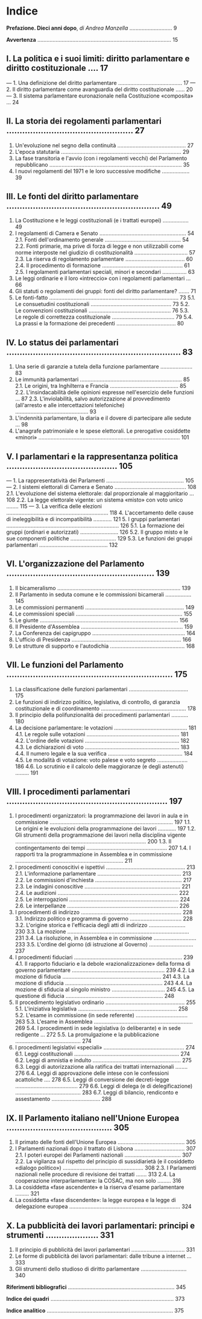 # Indice

**Prefazione. Dieci anni dopo**, *di Andrea Manzella* ............................ 9

**Avvertenza** ........................................................................................ 15

## I. La politica e i suoi limiti: diritto parlamentare e diritto costituzionale .... 17
— 1. Una definizione del diritto parlamentare .......................................... 17
— 2. Il diritto parlamentare come avanguardia del diritto costituzionale ...... 20
— 3. Il sistema parlamentare euronazionale nella Costituzione «composita» ... 24

## II. La storia dei regolamenti parlamentari ................................................ 27
1. Un'evoluzione nel segno della continuità ............................................. 27
2. L'epoca statutaria ............................................................................... 29
3. La fase transitoria e l'avvio (con i regolamenti vecchi) del Parlamento
   repubblicano ....................................................................................... 35
4. I nuovi regolamenti del 1971 e le loro successive modifiche .................. 39

## III. Le fonti del diritto parlamentare .......................................................... 49
1. La Costituzione e le leggi costituzionali (e i trattati europei) ................. 49
2. I regolamenti di Camera e Senato ......................................................... 54
   2.1. Fonti dell'ordinamento generale .................................................. 54
   2.2. Fonti primarie, ma prive di forza di legge e non utilizzabili come norme
        interposte nel giudizio di costituzionalità ................................... 57
   2.3. La riserva di regolamento parlamentare ....................................... 60
   2.4. Il procedimento di formazione ..................................................... 61
   2.5. I regolamenti parlamentari speciali, minori e secondari ................ 63
3. Le leggi ordinarie e il loro «intreccio» con i regolamenti parlamentari ... 66
4. Gli statuti o regolamenti dei gruppi: fonti del diritto parlamentare? ....... 71
5. Le fonti-fatto ..................................................................................... 73
   5.1. Le consuetudini costituzionali ..................................................... 73
   5.2. Le convenzioni costituzionali ...................................................... 76
   5.3. Le regole di correttezza costituzionale ......................................... 79
   5.4. La prassi e la formazione dei precedenti ....................................... 80

## IV. Lo status dei parlamentari .................................................................. 83
1. Una serie di garanzie a tutela della funzione parlamentare ..................... 83
2. Le immunità parlamentari ................................................................... 85
   2.1. Le origini, tra Inghilterra e Francia ............................................. 85
   2.2. L'insindacabilità delle opinioni espresse nell'esercizio delle funzioni ... 87
   2.3. L'inviolabilità, salvo autorizzazione al provvedimento (all'arresto
        e alle intercettazioni telefoniche) ................................................ 93
3. L'indennità parlamentare, la diaria e il dovere di partecipare alle sedute ... 98
4. L'anagrafe patrimoniale e le spese elettorali. Le prerogative cosiddette
   «minori» ............................................................................................. 101

## V. I parlamentari e la rappresentanza politica .......................................... 105
— 1. La rappresentatività dei Parlamenti ................................................... 105
— 2. I sistemi elettorali di Camera e Senato ............................................... 108
   2.1. L'evoluzione del sistema elettorale: dal proporzionale al maggioritario ... 108
   2.2. La legge elettorale vigente: un sistema «misto» con voto unico ........ 115
— 3. La verifica delle elezioni ................................................................... 118
4. L'accertamento delle cause di ineleggibilità e di incompatibilità ............ 121
5. I gruppi parlamentari .......................................................................... 126
   5.1. La formazione dei gruppi (ordinari e autorizzati) ......................... 126
   5.2. Il gruppo misto e le sue componenti politiche .............................. 129
   5.3. Le funzioni dei gruppi parlamentari ............................................. 132

## VI. L'organizzazione del Parlamento ........................................................ 139
1. Il bicameralismo ................................................................................. 139
2. Il Parlamento in seduta comune e le commissioni bicamerali ................. 145
3. Le commissioni permanenti ................................................................. 149
4. Le commissioni speciali ...................................................................... 155
5. Le giunte ........................................................................................... 156
6. Il Presidente d'Assemblea ................................................................... 159
7. La Conferenza dei capigruppo ............................................................. 164
8. L'ufficio di Presidenza ........................................................................ 166
9. Le strutture di supporto e l'autodichia ................................................. 168

## VII. Le funzioni del Parlamento ............................................................... 175
1. La classificazione delle funzioni parlamentari ....................................... 175
2. Le funzioni di indirizzo politico, legislativa, di controllo, di garanzia
   costituzionale e di coordinamento ........................................................ 178
3. Il principio della polifunzionalità dei procedimenti parlamentari ........... 180
4. La decisione parlamentare: le votazioni ................................................ 181
   4.1. Le regole sulle votazioni ............................................................. 181
   4.2. L'ordine delle votazioni .............................................................. 182
   4.3. Le dichiarazioni di voto .............................................................. 183
   4.4. Il numero legale e la sua verifica ................................................. 184
   4.5. Le modalità di votazione: voto palese e voto segreto .................... 186
   4.6. Lo scrutinio e il calcolo delle maggioranze (e degli astenuti) ......... 191

## VIII. I procedimenti parlamentari ............................................................. 197
1. I procedimenti organizzatori: la programmazione dei lavori in aula
   e in commissione ................................................................................. 197
   1.1. Le origini e le evoluzioni della programmazione dei lavori ............ 197
   1.2. Gli strumenti della programmazione dei lavori nella disciplina
        vigente ...................................................................................... 200
   1.3. Il contingentamento dei tempi ..................................................... 207
   1.4. I rapporti tra la programmazione in Assemblea
        e in commissione ....................................................................... 211
2. I procedimenti conoscitivi e ispettivi .................................................... 213
   2.1. L'informazione parlamentare ....................................................... 213
   2.2. Le commissioni d'inchiesta ......................................................... 217
   2.3. Le indagini conoscitive ............................................................... 221
   2.4. Le audizioni ............................................................................... 222
   2.5. Le interrogazioni ........................................................................ 224
   2.6. Le interpellanze ......................................................................... 226
3. I procedimenti di indirizzo .................................................................. 228
   3.1. Indirizzo politico e programma di governo .................................. 228
   3.2. L'origine storica e l'efficacia degli atti di indirizzo ........................ 230
   3.3. La mozione ................................................................................ 231
   3.4. La risoluzione, in Assemblea e in commissione ............................ 233
   3.5. L'ordine del giorno (di istruzione al Governo) ............................. 237
4. I procedimenti fiduciari ....................................................................... 239
   4.1. Il rapporto fiduciario e la debole «razionalizzazione» della forma
        di governo parlamentare ............................................................. 239
   4.2. La mozione di fiducia ................................................................. 241
   4.3. La mozione di sfiducia ................................................................ 243
   4.4. La mozione di sfiducia al singolo ministro ................................... 245
   4.5. La questione di fiducia ................................................................ 248
5. Il procedimento legislativo ordinario .................................................... 255
   5.1. L'iniziativa legislativa ................................................................. 258
   5.2. L'esame in commissione (in sede referente) .................................. 263
   5.3. L'esame in Assemblea ................................................................. 269
   5.4. I procedimenti in sede legislativa (o deliberante) e in sede redigente ... 272
   5.5. La promulgazione e la pubblicazione ........................................... 274
6. I procedimenti legislativi «speciali» ..................................................... 274
   6.1. Leggi costituzionali ..................................................................... 274
   6.2. Leggi di amnistia e indulto .......................................................... 275
   6.3. Leggi di autorizzazione alla ratifica dei trattati internazionali ........ 276
   6.4. Leggi di approvazione delle intese con le confessioni acattoliche .... 278
   6.5. Leggi di conversione dei decreti-legge ......................................... 279
   6.6. Leggi di delega (e di delegificazione) ........................................... 283
   6.7. Leggi di bilancio, rendiconto e assestamento ................................ 288

## IX. Il Parlamento italiano nell'Unione Europea ........................................ 305
1. Il primato delle fonti dell'Unione Europea ............................................ 305
2. I Parlamenti nazionali dopo il trattato di Lisbona ................................. 307
   2.1. I poteri europei dei Parlamenti nazionali ..................................... 307
   2.2. La vigilanza sul rispetto del principio di sussidiarietà (e il
        cosiddetto «dialogo politico») ..................................................... 308
   2.3. I Parlamenti nazionali nelle procedure di revisione dei trattati ....... 313
   2.4. La cooperazione interparlamentare: la COSAC, ma non solo ......... 316
3. La cosiddetta «fase ascendente» e la riserva d'esame parlamentare ......... 321
4. La cosiddetta «fase discendente»: la legge europea e la legge
   di delegazione europea ......................................................................... 324

## X. La pubblicità dei lavori parlamentari: principi e strumenti .................... 331
1. Il principio di pubblicità dei lavori parlamentari ................................... 331
2. Le forme di pubblicità dei lavori parlamentari: dalle tribune a internet ... 333
3. Gli strumenti dello studioso di diritto parlamentare .............................. 340

**Riferimenti bibliografici** ...................................................................... 345

**Indice dei quadri** ................................................................................. 373

**Indice analitico** ................................................................................... 375